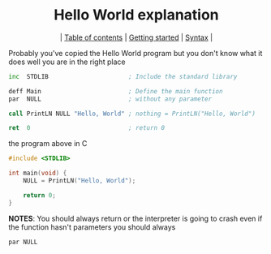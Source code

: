 <div align="center">

# Hello World explanation
| [Table of contents](./manual.md) | [Getting started](./getting_started.md) | [Syntax](./syntax.md) |

</div>

Probably you've copied the Hello World program but you don't know what it does
well you are in the right place
```asm
inc  STDLIB                      ; Include the standard library

deff Main                        ; Define the main function
par  NULL                        ; without any parameter

call PrintLN NULL "Hello, World" ; nothing = PrintLN("Hello, World")

ret  0                           ; return 0
```
the program above in C
```c
#include <STDLIB>

int main(void) {
    NULL = PrintLN("Hello, World");

    return 0;
}

```

**NOTES**: You should always return or the interpreter is going to crash
even if the function hasn't parameters you should always
```asm
par NULL
```
